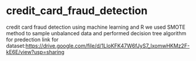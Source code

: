 # credit_card_fraud_detection
credit card fraud detection using machine learning and R
we used SMOTE method to sample unbalanced data and performed decision tree algorithm for predection
link for dataset:https://drive.google.com/file/d/1LloKFK47W6fJyS7_IxomwHKMz2F-kE6E/view?usp=sharing
